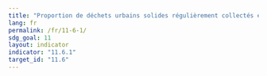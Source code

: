 ```yaml
---
title: "Proportion de déchets urbains solides régulièrement collectés et éliminés de façon adéquate sur le total des déchets urbains solides générés, par ville"
lang: fr
permalink: /fr/11-6-1/
sdg_goal: 11
layout: indicator
indicator: "11.6.1"
target_id: "11.6"
---
```



